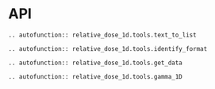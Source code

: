 # API

```{eval-rst}
.. autofunction:: relative_dose_1d.tools.text_to_list
```

```{eval-rst}
.. autofunction:: relative_dose_1d.tools.identify_format
```

```{eval-rst}
.. autofunction:: relative_dose_1d.tools.get_data
```

```{eval-rst}
.. autofunction:: relative_dose_1d.tools.gamma_1D
```